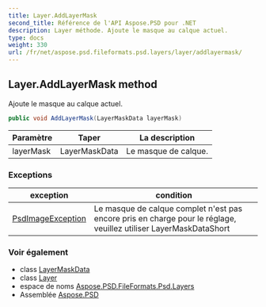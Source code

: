 ```yaml
---
title: Layer.AddLayerMask
second_title: Référence de l'API Aspose.PSD pour .NET
description: Layer méthode. Ajoute le masque au calque actuel.
type: docs
weight: 330
url: /fr/net/aspose.psd.fileformats.psd.layers/layer/addlayermask/
---
```

## Layer.AddLayerMask method

Ajoute le masque au calque actuel.

```csharp
public void AddLayerMask(LayerMaskData layerMask)
```

| Paramètre | Taper | La description |
| --- | --- | --- |
| layerMask | LayerMaskData | Le masque de calque. |

### Exceptions

| exception | condition |
| --- | --- |
| [PsdImageException](../../../aspose.psd.coreexceptions.imageformats/psdimageexception/) | Le masque de calque complet n'est pas encore pris en charge pour le réglage, veuillez utiliser LayerMaskDataShort |

### Voir également

* class [LayerMaskData](../../layermaskdata/)
* class [Layer](../)
* espace de noms [Aspose.PSD.FileFormats.Psd.Layers](../../layer/)
* Assemblée [Aspose.PSD](../../../)


